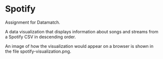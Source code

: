 # Spotify

Assignment for Datamatch.

A data visualization that displays information about songs and streams from a Spotify CSV in descending order.

An image of how the visualization would appear on a browser is shown in the file spotify-visualization.png.
